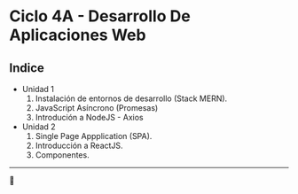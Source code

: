 # Ciclo 4A - Desarrollo De Aplicaciones Web

## Indice

- Unidad 1
  1. Instalación de entornos de desarrollo (Stack MERN).
  2. JavaScript Asíncrono (Promesas)
  3. Introdución a NodeJS - Axios
- Unidad 2
  1. Single Page Appplication (SPA).
  2. Introducción a ReactJS.
  3. Componentes.

---

🖖
